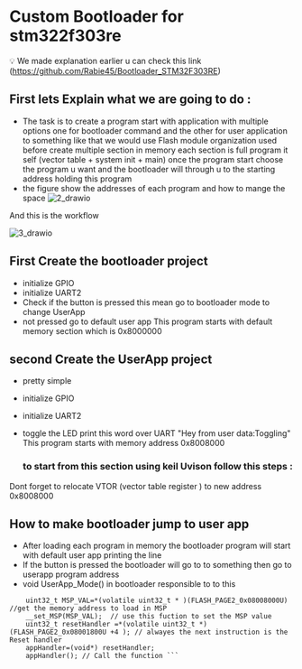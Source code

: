 # Custom Bootloader for stm322f303re

💡 We made explanation earlier u can check this link (https://github.com/Rabie45/Bootloader_STM32F303RE)

## First lets Explain what we are going to do :

- The task is to create a program start with application with multiple options one for bootloader command and the other for user application to something like that we would use Flash module organization used before create multiple section in memory each section is full program it self (vector table + system init + main) once the program start choose the program u want and the bootloader will through u to the starting address holding this program
- the figure show the addresses of each program and how to mange the space
  ![2_drawio](https://github.com/Rabie45/Bootloader_STM32F303RE/assets/76526170/fcdc2f07-729f-4b89-b2b0-b3356bd0ade5)

And this is the workflow

![3_drawio](https://github.com/Rabie45/Bootloader_STM32F303RE/assets/76526170/32b13d89-d4e2-47d3-8c96-d2fc33a091bd)

## First Create the bootloader project

- initialize GPIO
- initialize UART2
- Check if the button is pressed this mean go to bootloader mode to change UserApp
- not pressed go to default user app
  This program starts with default memory section which is 0x8000000

## second Create the UserApp project

- pretty simple
- initialize GPIO
- initialize UART2
- toggle the LED print this word over UART "Hey from user data:Toggling"
  This program starts with memory address 0x8008000

  ### to start from this section using keil Uvison follow this steps :

Dont forget to relocate VTOR (vector table register ) to new address 0x8008000

## How to make bootloader jump to user app

- After loading each program in memory the bootloader program will start with default user app printing the line
- If the button is pressed the bootloader will go to to something then go to userapp program address
- void UserApp_Mode() in bootloader responsible to to this

````void (*appHandler) (void);  // create a fuction pointer
	uint32_t MSP_VAL=*(volatile uint32_t * )(FLASH_PAGE2_0x08008000U)  //get the memory address to load in MSP
	__set_MSP(MSP_VAL);  // use this fuction to set the MSP value
	uint32_t resetHandler =*(volatile uint32_t *)(FLASH_PAGE2_0x08001800U +4 ); // alwayes the next instruction is the Reset handler
	appHandler=(void*) resetHandler;
	appHandler(); // Call the function ```
````
